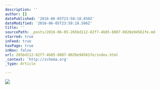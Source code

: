 ```yaml
---
description: ''
author: []
datePublished: '2016-06-05T23:58:18.850Z'
dateModified: '2016-06-05T23:58:18.586Z'
title: ''
sourcePath: _posts/2016-06-05-265bd112-82f7-4b85-8087-8020e94561fe.md
starred: true
inFeed: true
hasPage: true
inNav: false
url: 265bd112-82f7-4b85-8087-8020e94561fe/index.html
_context: 'http://schema.org'
_type: Article

---
```

![](https://the-grid-user-content.s3-us-west-2.amazonaws.com/8faea69d-c1dd-496e-9549-8b1860cac27d.jpg)